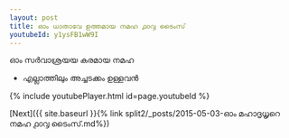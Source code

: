 ```yaml
---
layout: post
title: ഓം ധാതാവേ ഉത്തമായ നമഹ ൧൦൮ ടൈംസ്
youtubeId: y1ysFB1wW9I
---
```

 
 
 ഓം സർവാശ്രയയ കരമായ നമഹ 
 
 -  എല്ലാത്തിലും അച്ചടക്കം ഉള്ളവൻ 
 
  
 
  
 
 
 
 
 
 


{% include youtubePlayer.html id=page.youtubeId %}
 
[Next]({{ site.baseurl }}{% link  split2/_posts/2015-05-03-ഓം മഹാദൃധൃറെ നമഹ ൧൦൮ ടൈംസ്.md%})
 
